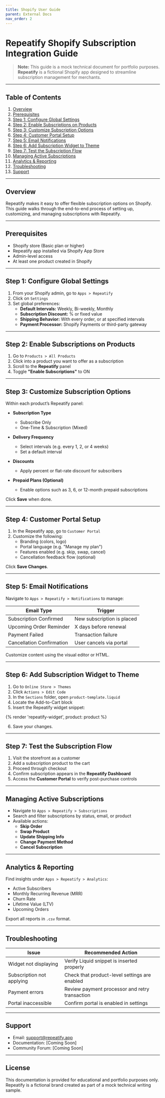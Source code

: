 ```yaml
---
title: Shopify User Guide
parent: External Docs
nav_order: 2
---
```


# Repeatify Shopify Subscription Integration Guide

> **Note:** This guide is a mock technical document for portfolio purposes. **Repeatify** is a fictional Shopify app designed to streamline subscription management for merchants.

---

## Table of Contents
1. [Overview](#overview)
2. [Prerequisites](#prerequisites)
3. [Step 1: Configure Global Settings](#step-1-configure-global-settings)
4. [Step 2: Enable Subscriptions on Products](#step-2-enable-subscriptions-on-products)
5. [Step 3: Customize Subscription Options](#step-3-customize-subscription-options)
6. [Step 4: Customer Portal Setup](#step-4-customer-portal-setup)
7. [Step 5: Email Notifications](#step-5-email-notifications)
8. [Step 6: Add Subscription Widget to Theme](#step-6-add-subscription-widget-to-theme)
9. [Step 7: Test the Subscription Flow](#step-7-test-the-subscription-flow)
10. [Managing Active Subscriptions](#managing-active-subscriptions)
11. [Analytics & Reporting](#analytics--reporting)
12. [Troubleshooting](#troubleshooting)
13. [Support](#support)

---

## Overview
Repeatify makes it easy to offer flexible subscription options on Shopify. This guide walks through the end-to-end process of setting up, customizing, and managing subscriptions with Repeatify.

---

## Prerequisites
- Shopify store (Basic plan or higher)
- Repeatify app installed via Shopify App Store
- Admin-level access
- At least one product created in Shopify

---

## Step 1: Configure Global Settings
1. From your Shopify admin, go to `Apps > Repeatify`
2. Click on `Settings`
3. Set global preferences:
   - **Default Intervals:** Weekly, Bi-weekly, Monthly
   - **Subscription Discount:** % or fixed value
   - **Shipping Behavior:** With every order, or at specified intervals
   - **Payment Processor:** Shopify Payments or third-party gateway

---

## Step 2: Enable Subscriptions on Products
1. Go to `Products > All Products`
2. Click into a product you want to offer as a subscription
3. Scroll to the **Repeatify** panel
4. Toggle **"Enable Subscriptions"** to ON

---

## Step 3: Customize Subscription Options
Within each product’s Repeatify panel:

- **Subscription Type**
  - Subscribe Only
  - One-Time & Subscription (Mixed)

- **Delivery Frequency**
  - Select intervals (e.g. every 1, 2, or 4 weeks)
  - Set a default interval

- **Discounts**
  - Apply percent or flat-rate discount for subscribers

- **Prepaid Plans (Optional)**
  - Enable options such as 3, 6, or 12-month prepaid subscriptions

Click **Save** when done.

---

## Step 4: Customer Portal Setup
1. In the Repeatify app, go to `Customer Portal`
2. Customize the following:
   - Branding (colors, logo)
   - Portal language (e.g. "Manage my plan")
   - Features enabled (e.g. skip, swap, cancel)
   - Cancellation feedback flow (optional)

Click **Save Changes**.

---

## Step 5: Email Notifications
Navigate to `Apps > Repeatify > Notifications` to manage:

| Email Type               | Trigger                          |
|--------------------------|----------------------------------|
| Subscription Confirmed   | New subscription is placed       |
| Upcoming Order Reminder  | X days before renewal            |
| Payment Failed           | Transaction failure              |
| Cancellation Confirmation| User cancels via portal          |

Customize content using the visual editor or HTML.

---

## Step 6: Add Subscription Widget to Theme
1. Go to `Online Store > Themes`
2. Click `Actions > Edit Code`
3. In the `Sections` folder, open `product-template.liquid`
4. Locate the Add-to-Cart block
5. Insert the Repeatify widget snippet:


  {% render 'repeatify-widget', product: product %}


6. Save your changes.

---

## Step 7: Test the Subscription Flow
1. Visit the storefront as a customer
2. Add a subscription product to the cart
3. Proceed through checkout
4. Confirm subscription appears in the **Repeatify Dashboard**
5. Access the **Customer Portal** to verify post-purchase controls

---

## Managing Active Subscriptions
- Navigate to `Apps > Repeatify > Subscriptions`
- Search and filter subscriptions by status, email, or product
- Available actions:
  - **Skip Order**
  - **Swap Product**
  - **Update Shipping Info**
  - **Change Payment Method**
  - **Cancel Subscription**

---

## Analytics & Reporting
Find insights under `Apps > Repeatify > Analytics`:

- Active Subscribers
- Monthly Recurring Revenue (MRR)
- Churn Rate
- Lifetime Value (LTV)
- Upcoming Orders

Export all reports in `.csv` format.

---

## Troubleshooting

| Issue                          | Recommended Action                                       |
|-------------------------------|----------------------------------------------------------|
| Widget not displaying         | Verify Liquid snippet is inserted properly              |
| Subscription not applying     | Check that product-level settings are enabled            |
| Payment errors                | Review payment processor and retry transaction           |
| Portal inaccessible           | Confirm portal is enabled in settings                    |

---

## Support
- Email: support@repeatify.app
- Documentation: [Coming Soon]
- Community Forum: [Coming Soon]

---

## License
This documentation is provided for educational and portfolio purposes only. Repeatify is a fictional brand created as part of a mock technical writing sample.


